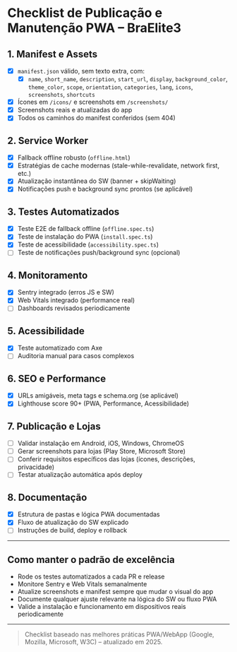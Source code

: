 # Checklist de Publicação e Manutenção PWA – BraElite3

## 1. Manifest e Assets
- [x] `manifest.json` válido, sem texto extra, com:
  - [x] `name`, `short_name`, `description`, `start_url`, `display`, `background_color`, `theme_color`, `scope`, `orientation`, `categories`, `lang`, `icons`, `screenshots`, `shortcuts`
- [x] Ícones em `/icons/` e screenshots em `/screenshots/`
- [x] Screenshots reais e atualizadas do app
- [x] Todos os caminhos do manifest conferidos (sem 404)

## 2. Service Worker
- [x] Fallback offline robusto (`offline.html`)
- [x] Estratégias de cache modernas (stale-while-revalidate, network first, etc.)
- [x] Atualização instantânea do SW (banner + skipWaiting)
- [x] Notificações push e background sync prontos (se aplicável)

## 3. Testes Automatizados
- [x] Teste E2E de fallback offline (`offline.spec.ts`)
- [x] Teste de instalação do PWA (`install.spec.ts`)
- [x] Teste de acessibilidade (`accessibility.spec.ts`)
- [ ] Teste de notificações push/background sync (opcional)

## 4. Monitoramento
- [x] Sentry integrado (erros JS e SW)
- [x] Web Vitals integrado (performance real)
- [ ] Dashboards revisados periodicamente

## 5. Acessibilidade
- [x] Teste automatizado com Axe
- [ ] Auditoria manual para casos complexos

## 6. SEO e Performance
- [x] URLs amigáveis, meta tags e schema.org (se aplicável)
- [x] Lighthouse score 90+ (PWA, Performance, Acessibilidade)

## 7. Publicação e Lojas
- [ ] Validar instalação em Android, iOS, Windows, ChromeOS
- [ ] Gerar screenshots para lojas (Play Store, Microsoft Store)
- [ ] Conferir requisitos específicos das lojas (ícones, descrições, privacidade)
- [ ] Testar atualização automática após deploy

## 8. Documentação
- [x] Estrutura de pastas e lógica PWA documentadas
- [x] Fluxo de atualização do SW explicado
- [ ] Instruções de build, deploy e rollback

---

## Como manter o padrão de excelência
- Rode os testes automatizados a cada PR e release
- Monitore Sentry e Web Vitals semanalmente
- Atualize screenshots e manifest sempre que mudar o visual do app
- Documente qualquer ajuste relevante na lógica do SW ou fluxo PWA
- Valide a instalação e funcionamento em dispositivos reais periodicamente

---

> Checklist baseado nas melhores práticas PWA/WebApp (Google, Mozilla, Microsoft, W3C) – atualizado em 2025.
